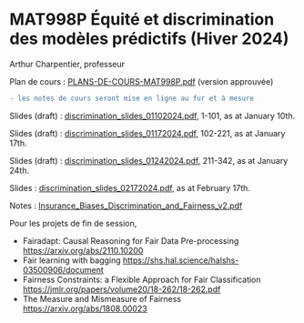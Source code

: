 # MAT998P Équité et discrimination des modèles prédictifs (Hiver 2024)

Arthur Charpentier, professeur

Plan de cours : [PLANS-DE-COURS-MAT998P.pdf](https://freakonometrics.hypotheses.org/files/2024/01/PLANS-DE-COURS-MAT998P.pdf) (version approuvée)

```diff
- les notes de cours seront mise en ligne au fur et à mesure
```

Slides (draft) : [discrimination_slides_01102024.pdf](https://github.com/freakonometrics/MAT998X/blob/main/docs/discrimination_slides_01102024.pdf), 1-101, as at January 10th.

Slides (draft) : [discrimination_slides_01172024.pdf](https://github.com/freakonometrics/MAT998X/blob/main/docs/discrimination_slides_01172024.pdf), 102-221, as at January 17th.

Slides (draft) : [discrimination_slides_01242024.pdf](http://freakonometrics.free.fr/slides/discrimination_slides_02172024.pdf), 211-342, as at January 24th.

Slides : [discrimination_slides_02172024.pdf](http://freakonometrics.free.fr/slides/discrimination_slides_02172024.pdf), as at February 17th.

Notes : [Insurance_Biases_Discrimination_and_Fairness_v2.pdf](http://freakonometrics.free.fr/Insurance_Biases_Discrimination_and_Fairness_v2.pdf)

Pour les projets de fin de session,

* Fairadapt: Causal Reasoning for Fair Data Pre-processing https://arxiv.org/abs/2110.10200
* Fair learning with bagging https://shs.hal.science/halshs-03500906/document
* Fairness Constraints: a Flexible Approach for Fair Classification https://jmlr.org/papers/volume20/18-262/18-262.pdf
* The Measure and Mismeasure of Fairness https://arxiv.org/abs/1808.00023
